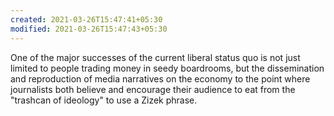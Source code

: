 ```yaml
---
created: 2021-03-26T15:47:41+05:30
modified: 2021-03-26T15:47:43+05:30
---
```


One of the major successes of the current liberal status quo is not just limited to people trading money in seedy boardrooms, but the dissemination and reproduction of media narratives on the economy to the point where journalists both believe and encourage their audience to eat from the "trashcan of ideology" to use a Zizek phrase.